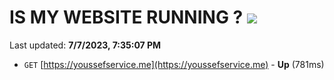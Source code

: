 # IS MY WEBSITE RUNNING ? [![](https://img.shields.io/static/v1?label=Sponsor&message=%E2%9D%A4&logo=GitHub&color=%23fe8e86)](https://github.com/sponsors/<username>)

Last updated: **7/7/2023, 7:35:07 PM**

- `GET` [https://youssefservice.me](https://youssefservice.me) - **Up** (781ms)
